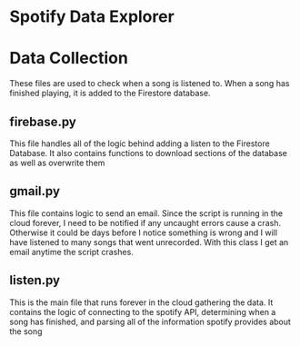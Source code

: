 # Spotify Data Explorer
# Data Collection
These files are used to check when a song is listened to. When a song has finished playing, it is added to the Firestore database.

## firebase.py
This file handles all of the logic behind adding a listen to the Firestore Database. It also contains functions to download sections of the database as well as overwrite them

## gmail.py
This file contains logic to send an email. Since the script is running in the cloud forever, I need to be notified if any uncaught errors cause a crash. Otherwise it could be days before I notice something is wrong and I will have listened to many songs that went unrecorded. With this class I get an email anytime the script crashes.

## listen.py
This is the main file that runs forever in the cloud gathering the data. It contains the logic of connecting to the spotify API, determining when a song has finished, and parsing all of the information spotify provides about the song
